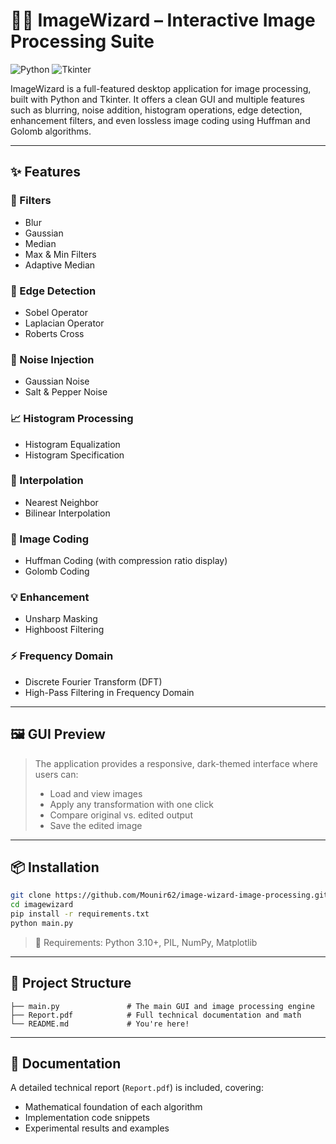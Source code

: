 # 🧙‍♂️ ImageWizard – Interactive Image Processing Suite

![Python](https://img.shields.io/badge/Python-3.11-blue?logo=python)
![Tkinter](https://img.shields.io/badge/GUI-Tkinter-orange?logo=python)

ImageWizard is a full-featured desktop application for image processing, built with Python and Tkinter. It offers a clean GUI and multiple features such as blurring, noise addition, histogram operations, edge detection, enhancement filters, and even lossless image coding using Huffman and Golomb algorithms.

---

## ✨ Features

### 🧰 Filters

* Blur
* Gaussian
* Median
* Max & Min Filters
* Adaptive Median

### 🎯 Edge Detection

* Sobel Operator
* Laplacian Operator
* Roberts Cross

### 🧪 Noise Injection

* Gaussian Noise
* Salt & Pepper Noise

### 📈 Histogram Processing

* Histogram Equalization
* Histogram Specification

### 🫲 Interpolation

* Nearest Neighbor
* Bilinear Interpolation

### 🔐 Image Coding

* Huffman Coding (with compression ratio display)
* Golomb Coding

### 💡 Enhancement

* Unsharp Masking
* Highboost Filtering

### ⚡ Frequency Domain

* Discrete Fourier Transform (DFT)
* High-Pass Filtering in Frequency Domain

---

## 🖼️ GUI Preview

> The application provides a responsive, dark-themed interface where users can:
>
> * Load and view images
> * Apply any transformation with one click
> * Compare original vs. edited output
> * Save the edited image

---

## 📦 Installation

```bash
git clone https://github.com/Mounir62/image-wizard-image-processing.git
cd imagewizard
pip install -r requirements.txt
python main.py
```

> 📌 Requirements: Python 3.10+, PIL, NumPy, Matplotlib

---

## 📁 Project Structure

```
├── main.py               # The main GUI and image processing engine
├── Report.pdf            # Full technical documentation and math
└── README.md             # You're here!
```

---

## 📖 Documentation

A detailed technical report (`Report.pdf`) is included, covering:

* Mathematical foundation of each algorithm
* Implementation code snippets
* Experimental results and examples

